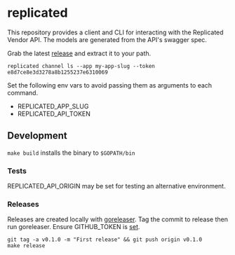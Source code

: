 # replicated

This repository provides a client and CLI for interacting with the Replicated Vendor API.
The models are generated from the API's swagger spec.

Grab the latest [release](https://github.com/replicatedhq/replicated/releases) and extract it to your path.

```
replicated channel ls --app my-app-slug --token e8d7ce8e3d3278a8b1255237e6310069
```

Set the following env vars to avoid passing them as arguments to each command.
* REPLICATED_APP_SLUG
* REPLICATED_API_TOKEN

## Development
```make build``` installs the binary to ```$GOPATH/bin```

### Tests
REPLICATED_API_ORIGIN may be set for testing an alternative environment.

### Releases
Releases are created locally with [goreleaser](https://github.com/goreleaser/goreleaser).
Tag the commit to release then run goreleaser.
Ensure GITHUB_TOKEN is [set](https://github.com/settings/tokens/new).

```
git tag -a v0.1.0 -m "First release" && git push origin v0.1.0
make release
```
